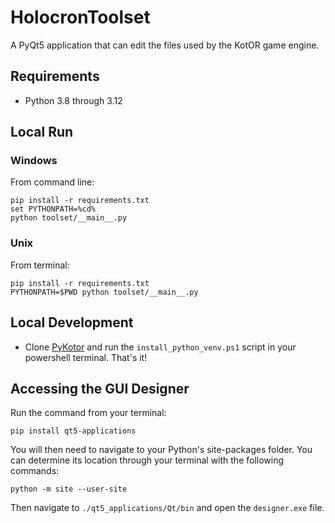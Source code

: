 # HolocronToolset

A PyQt5 application that can edit the files used by the KotOR game engine.

## Requirements

- Python 3.8 through 3.12

## Local Run

### Windows

From command line:

```
pip install -r requirements.txt
set PYTHONPATH=%cd%
python toolset/__main__.py
```

### Unix

From terminal:

```
pip install -r requirements.txt
PYTHONPATH=$PWD python toolset/__main__.py
```

## Local Development

- Clone [PyKotor](https://github.com/NickHugi/PyKotor) and run the `install_python_venv.ps1` script in your powershell terminal. That's it!


## Accessing the GUI Designer

Run the command from your terminal:

```commandline
pip install qt5-applications
```

You will then need to navigate to your Python's site-packages folder. You can determine its location through your terminal
with the following commands:

```commandline
python -m site --user-site
```

Then navigate to ```./qt5_applications/Qt/bin``` and open the ```designer.exe``` file.
